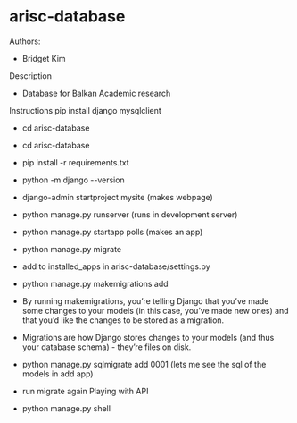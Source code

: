 # arisc-database

Authors:
* Bridget Kim

Description
* Database for Balkan Academic research

Instructions
pip install django mysqlclient
* cd arisc-database
* cd arisc-database
* pip install -r requirements.txt
* python -m django --version
* django-admin startproject mysite (makes webpage)
* python manage.py runserver (runs in development server)
* python manage.py startapp polls (makes an app)
* python manage.py migrate
* add to installed_apps in arisc-database/settings.py
* python manage.py makemigrations add
* By running makemigrations, you’re telling Django that you’ve made some changes to your models (in this case, you’ve made new ones) and that you’d like the changes to be stored as a migration.

* Migrations are how Django stores changes to your models (and thus your database schema) - they’re files on disk. 
* python manage.py sqlmigrate add 0001 (lets me see the sql of the models in add app)
* run migrate again
Playing with API
* python manage.py shell
